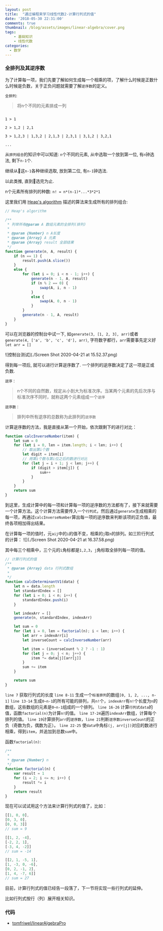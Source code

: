 ```yaml
---
layout: post
title:  "通过编程来学习线性代数2-计算行列式的值"
date: '2018-05-30 22:31:00'
comments: true
thumbnail: /blog/assets/images/linear-algebra/cover.png
tags:
    - 基础知识
    - 线性代数
categories:
  - 数学
---
```



### 全排列及其逆序数

为了计算每一项，我们先要了解如何生成每一个相乘的项，了解什么时候是正数什么时候是负数，关于正负问题就需要了解`逆序数`的定义。

`全排列`:
> 将n个不同的元素排成一列

```

1 > 1

2 > 1,2 | 2,1

3 > 1,2,3 | 1,3,2 | 2,1,3 | 2,3,1 | 3,1,2 | 3,2,1

...

```

从`排列组合`的知识中可以知道: `n`个不同的元素, 从中选取一个放到第一位, 有`n`钟选法, 剩下`n-1`个.

继续从这`n-1`各种继续选取, 放到第二位, 有`n-1`钟选法.

以此类推, 直到选完为止.

n个元素所有排列的种数: `n! = n*(n-1)*...*3*2*1`


这里我们用 [Heap's algorithm](https://en.wikipedia.org/wiki/Heap%27s_algorithm) 描述的算法来生成所有的排列组合:

```js
// Heap's algorithm

/**
 * 列举所有@param A 数组元素的全排列(排列)
 * 
 * @param {Number} n A长度
 * @param {Array} A 元素
 * @param {Array} result 全部结果
 */
function generate(n, A, result) {
    if (n == 1) {
        result.push(A.slice())
    }
    else {
        for (let i = 0; i < n - 1; i++) {
            generate(n - 1, A, result)
            if (n % 2 == 0) {
                swap(A, i, n - 1)
            }
            else {
                swap(A, 0, n - 1)
            }
        }
        generate(n - 1, A, result)
    }
}
```

可以在浏览器的控制台中试一下, 如`generate(3, [1, 2, 3], arr)`或者``generate(4, ['a', 'b', 'c', 'd'], arr)``, 字符数字都行，`arr`需要事先定义好`let arr = []`

![控制台测试](./Screen Shot 2020-04-21 at 15.52.37.png)


得到每一项后, 就可以进行计算逆序数了. 一个排列的逆序数决定了这一项是正或负数.

`逆序：`
> n个不同的自然数，规定从小到大为标准次序。当某两个元素的先后次序与标准次序不同时，就称这两个元素组成一个`逆序`

`逆序数：`
> 排列中所有逆序的总数称为此排列的`逆序数`

计算逆序数的方法，我是直接从第一个开始，依次跟剩下的进行对比：

```js
function calcInverseNumber(item) {
    let sum = 0
    for (let i = 0, len = item.length; i < len; i++) {
        // 取出第i个数
        let digit = item[i]
        // 用第i个数与第i位之后的数进行对比
        for (let j = i + 1; j < len; j++) {
            if (digit > item[j]) {
                sum++
            }
        }
    }
    return sum
}
```

到这里，生成计算中的每一项和计算每一项的逆序数的方法都有了，接下来就需要一个计算方法。这个计算方法需要传入一个`行列式`，然后通过`generate`生成相乘的每一项，再通过`calcInverseNumber`算出每一项的逆序数来判断该项的正负值，最终各项相加得出结果。

在计算每一项的值时，元`aij`中的`i`的值不变，相乘的`j`取`n`的排列。如三阶行列式的计算：
![](./Screen Shot 2020-04-21 at 16.37.58.png)

其中每三个相乘中，三个元的`i`角标都是`1,2,3`，`j`角标取全排列每一项的值。

```js
// 计算行列式的值
/**
 * @param {Array} data 行列式数组
 * 
 */
function calcDeterminantV1(data) {
    let n = data.length
    let standardIndex = []
    for (let i = 0; i < n; i++) {
        standardIndex.push(i)
    }

    let indexArr = []
    generate(n, standardIndex, indexArr)

    let sum = 0
    for (let i = 0, len = factorial(n); i < len; i++) {
        let arr = indexArr[i]
        let inverseCount = calcInverseNumber(arr)

        let item = (inverseCount % 2 ? -1 : 1)
        for (let j = 0; j < n; j++) {
            item *= data[j][arr[j]]
        }
        sum += item
    }

    return sum
}
```

`line 7` 获取行列式的长度
`line 8-11` 生成一个`标准排列`的数组`[0, 1, 2, ..., n-1]`
`line 13-14` 生成`0~n-1`的所有可能的排列，共`n!`个，`indexArr`有`n!`个长度为`n`的数组，这些数组的元素是`0~n-1`组成的一个排列。
`line 16-26` 计算`行列式data`的值，函数`factorial(n)`为计算`n!`的值。
`line 17-24`遍历`indexArr`数组，计算每个排列的值。
`line 19`计算排列`arr`的`逆序数`，`line 21`判断`逆序数inverseCount`的正负（奇数为负，偶数为正）。
`line 22-25` 使`data`中角标`(j, arr[j])`对应的数进行相乘，得到`item`，并追加到总数`sum`中。

函数`factorial(n)`:
```js
/**
 * 
 * @param {Number} n 
 */
function factorial(n) {
    var result = 1
    for (i = 2; i <= n; i++) {
        result *= i
    }
    return result
}
```

现在可以试试用这个方法来计算行列式的值了，比如：

```js
[[1, 0, 0],
[0, 3, 0],
[0, 0, 3]]
// sum = 9

[[1, 2, -4],
[-2, 2, 1],
[-3, 4, -2]]
// sum = -14

[[2, 1, -5, 1],
[1, -3, 0, -6],
[0, 2, -1, 2],
[1, 4, -7, 6]]
// sum = 27
```

目前，计算行列式的值已经告一段落了，下一节将实现一些行列式的延伸。

比如行列式按行（列）展开相关知识。


### 代码

- [tomfriwel/linearAlgebraPro](https://github.com/tomfriwel/linearAlgebraPro)